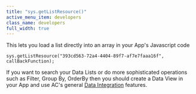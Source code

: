 ```yaml
---
title: "sys.getListResource()"
active_menu_item: developers
class_name: developers
full_width: true
---
```



This lets you load a list directly into an array in your App's Javascript code

    sys.getListResource("393cd563-72a4-4404-89f7-af7e7faaa16f", callBackFunction);
   

If you want to search your Data Lists or do more sophisticated operations such as Filter, Group By, OrderBy then you should create a Data View in your App and use AC's general [Data Integration](../data-integration,-reporting-dashboards/) features.

